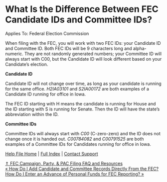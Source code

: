  What Is the Difference Between FEC Candidate IDs and Committee IDs?
==========

Applies To: Federal Election Commission

When filing with the FEC, you will work with two FEC IDs: your Candidate ID and Committee ID. Both FEC IDs will be 9 characters long and alpha-numeric. They are not randomly generated numbers; your Committee ID will always start with C00, but the Candidate ID will look different based on your Candidate’s election.

**Candidate ID** 

Candidate ID will not change over time, as long as your candidate is running for the same office. *H2IA03101* and *S2IA00172* are both examples of a Candidate ID running for office in Iowa.

The FEC ID starting with H means the candidate is running for House and the ID starting with S is running for Senate. Then the ID will have the state’s abbreviation within the ID.

**Committee IDs**

Committee IDs will always start with *C00* (C-zero-zero) and the ID does not change once it is handed out. *C00784082* and *C00791525* are both examples of a Committee IDs for Candidates running for office in Iowa.

[Help File Home](/help/) | [Full Index](/Help-File-Directory/) | [Contact Support](mailto:support@ISPolitical.com)

[⇑ FEC Campaign, Party, & PAC Filing FAQ and Resources](/FEC-Campaign-Party-PAC-Filing-FAQ-and-Resources)  
[« How Do I Add Candidate and Committee Records Directly From the FEC?](/How-Do-I-Add-Candidate-and-Committee-Records-Directly-From-the-FEC)  
[How Do I Enter an Advance of Personal Funds for FEC Reporting? »](/How-Do-I-Enter-an-Advance-of-Personal-Funds-for-FEC-Reporting)